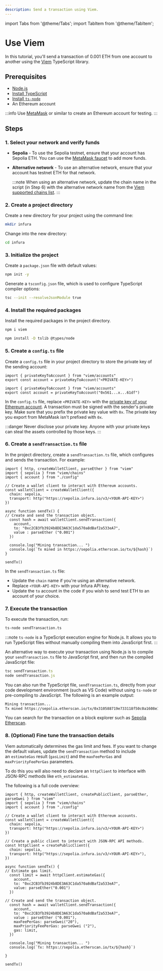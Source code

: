 ```yaml
---
description: Send a transaction using Viem.
---
```


import Tabs from '@theme/Tabs';
import TabItem from '@theme/TabItem';

# Use Viem

In this tutorial, you'll send a transaction of 0.001 ETH from one account to another using the [Viem](https://viem.sh/)
TypeScript library.

## Prerequisites

- [Node.js](https://nodejs.org/en/download/)
- [Install TypeScript](https://www.typescriptlang.org/download/)
- [Install `ts-node`](https://www.npmjs.com/package/ts-node)
- An Ethereum account

:::info
Use [MetaMask](https://metamask.io/) or similar to create an Ethereum account for testing.
:::

## Steps

### 1. Select your network and verify funds

- **Sepolia** -  To use the Sepolia testnet, ensure that your account has Sepolia ETH.
    You can use the [MetaMask faucet](/developer-tools/faucet) to add more funds.
- **Alternative network** - To use an alternative network, ensure that your account has testnet ETH
    for that network.

    :::note
    When using an alternative network, update the chain name in the script (in Step 6) with the
    alternative network name from the [Viem supported chains list](https://github.com/wevm/viem/blob/main/src/chains/index.ts).
    :::

### 2. Create a project directory

Create a new directory for your project using the command line:

```bash
mkdir infura
```

Change into the new directory:

```bash
cd infura
```

### 3. Initialize the project

Create a `package.json` file with default values:

```bash
npm init -y
```

Generate a `tsconfig.json` file, which is used to configure TypeScript compiler options:

```bash
tsc --init --resolveJsonModule true
```

### 4. Install the required packages

Install the required packages in the project directory.

```bash
npm i viem
```

```bash
npm install -D tslib @types/node
```

### 5. Create a `config.ts` file

Create a `config.ts` file in your project directory to store the private key of the sending account:

<Tabs>
  <TabItem value="Syntax" label="Syntax" default>

```tsx title="config.ts"
import { privateKeyToAccount } from "viem/accounts"
export const account = privateKeyToAccount("<PRIVATE-KEY>")
```
  </TabItem>
  <TabItem value="Example" label="Example" default>

```tsx title="config.ts"
import { privateKeyToAccount } from "viem/accounts"
export const account = privateKeyToAccount("0x561...x...61df")
```

  </TabItem>
</Tabs>

In the `config.ts` file, replace `<PRIVATE-KEY>` with the [private key of your Ethereum account](https://support.metamask.io/configure/accounts/how-to-export-an-accounts-private-key/).
A transaction must be signed with the sender's private key. Make sure that you prefix the private key
value with `0x`. The private key you export from MetaMask isn't prefixed with `0x`.

:::danger
Never disclose your private key. Anyone with your private keys can steal the assets controlled by those keys.
:::

### 6. Create a `sendTransaction.ts` file

In the project directory, create a `sendTransaction.ts` file, which configures and sends the transaction. For example:

```tsx
import { http, createWalletClient, parseEther } from "viem"
import { sepolia } from "viem/chains"
import { account } from "./config"

// Create a wallet client to interact with Ethereum accounts.
const walletClient = createWalletClient({
  chain: sepolia,
  transport: http("https://sepolia.infura.io/v3/<YOUR-API-KEY>")
})

async function sendTx() {
// Create and send the transaction object.
  const hash = await walletClient.sendTransaction({
    account,
    to: "0xc2CB3fb3924b8DE3A63C1da570a8dBaf2a533eA7",
    value : parseEther ("0.001")
  })

  console.log("Mining transaction... ")
  console.log(`Tx mined in https://sepolia.etherscan.io/tx/${hash}`)
}

sendTx()
```

In the `sendTransaction.ts` file:

- Update the `chain` name if you're using an alternative network.
- Replace `<YOUR-API-KEY>` with your Infura API key.
- Update the `to` account in the code if you wish to send test ETH to an account of your choice.

### 7. Execute the transaction

To execute the transaction, run:

```bash
ts-node sendTransaction.ts
```

:::note
`ts-node` is a TypeScript execution engine for Node.js. It allows you to run TypeScript files without
manually compiling them into JavaScript first.
:::

An alternative way to execute your transaction using Node.js is to compile your `sendTransaction.ts` file to JavaScript
first, and then run the compiled JavaScript file:

```jsx
tsc sendTransaction.ts
node sendTransaction.js
```

You can also run the TypeScript file, `sendTransaction.ts`, directly from your code development environment (such as
VS Code) without using `ts-node` or pre-compiling to JavaScript.
The following is an example output:

```bash
Mining transaction...
Tx mined https://sepolia.etherscan.io/tx/0x310588719e733118f50c0a1608e13b4e8bd5eb5891d546d89795c2041833abb6
```

You can search for the transaction on a block explorer such as [Sepolia Etherscan](https://sepolia.etherscan.io/).

### 8. (Optional) Fine tune the transaction details

Viem automatically determines the gas limit and fees. If you want to change the default values, update
the `sendTransaction` method to include an `estimateGas` result (`gasLimit`) and the `maxFeePerGas` and
`maxPriorityFeePerGas` parameters.

To do this you will also need to declare an `httpClient` to interface with JSON-RPC methods like `eth_estimateGas`.

The following is a full code overview:

```tsx
import { http, createWalletClient, createPublicClient, parseEther, parseGwei } from "viem"
import { sepolia } from "viem/chains"
import { account } from "./config"

// Create a wallet client to interact with Ethereum accounts.
const walletClient = createWalletClient({
  chain: sepolia,
  transport: http("https://sepolia.infura.io/v3/<YOUR-API-KEY>")
})

// Create a public client to interact with JSON-RPC API methods.
const httpClient = createPublicClient({
  chain: sepolia,
  transport: http("https://sepolia.infura.io/v3/<YOUR-API-KEY>"),
})

async function sendTx() {
// Estimate gas limit.
  const limit = await httpClient.estimateGas({
    account,
    to: "0xc2CB3fb3924b8DE3A63C1da570a8dBaf2a533eA7",
    value: parseEther("0.001")
  })

// Create and send the transaction object.
  const hash = await walletClient.sendTransaction({
    account,
    to: "0xc2CB3fb3924b8DE3A63C1da570a8dBaf2a533eA7",
    value : parseEther ("0.001"),
    maxFeePerGas: parseGwei("20"),
    maxPriorityFeePerGas: parseGwei ("2"),
    gas: limit,
  })

  console.log("Mining transaction... ")
  console.log(`Tx: https://sepolia.etherscan.io/tx/${hash}`)

}

sendTx()
```
